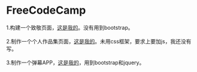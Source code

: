# FreeCodeCamp
1.构建一个致敬页面，<a href="http://htmlpreview.github.com/?https://github.com/He11aWor1d/FreeCodeCamp/blob/master/1.Build%20a%20Tribute%20Page/index.html">这是我的</a>。没有用到bootstrap。
<br/><br/>
2.制作一个个人作品集页面，<a href="http://htmlpreview.github.io/?https://github.com/He11aWor1d/FreeCodeCamp/blob/master/2.%20Build%20a%20Personal%20Portfolio%20Webpage/index.html">这是我的</a>。未用css框架，要求上要加js，我还没有写。
<br><br>
3.制作一个弹幕APP，<a href="http://htmlpreview.github.io/?https://github.com/He11aWor1d/FreeCodeCamp/blob/master/3.Design%20a%20danmu%20app/index.html">这是我的</a>，用到bootstrap和jquery。
